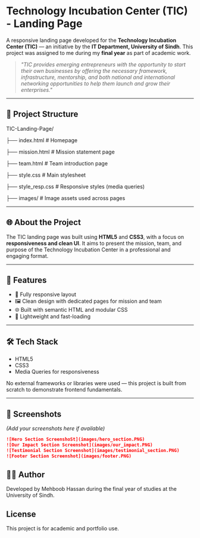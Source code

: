 # Technology Incubation Center (TIC) - Landing Page

A responsive landing page developed for the **Technology Incubation Center (TIC)** — an initiative by the **IT Department, University of Sindh**. This project was assigned to me during my **final year** as part of academic work.

> _"TIC provides emerging entrepreneurs with the opportunity to start their own businesses by offering the necessary framework, infrastructure, mentorship, and both national and international networking opportunities to help them launch and grow their enterprises."_

---

## 📁 Project Structure

TIC-Landing-Page/

├── index.html # Homepage

├── mission.html # Mission statement page

├── team.html # Team introduction page

├── style.css # Main stylesheet

├── style_resp.css # Responsive styles (media queries)

├── images/ # Image assets used across pages


---

## 🌐 About the Project

The TIC landing page was built using **HTML5** and **CSS3**, with a focus on **responsiveness and clean UI**. It aims to present the mission, team, and purpose of the Technology Incubation Center in a professional and engaging format.

---

## 🎯 Features

- 📱 Fully responsive layout
- 🖼️ Clean design with dedicated pages for mission and team
- 🌐 Built with semantic HTML and modular CSS
- 🚀 Lightweight and fast-loading

---

## 🛠️ Tech Stack

- HTML5
- CSS3
- Media Queries for responsiveness

No external frameworks or libraries were used — this project is built from scratch to demonstrate frontend fundamentals.

---

## 📸 Screenshots

_(Add your screenshots here if available)_

```markdown
![Hero Section ScreenshoSt](images/hero_section.PNG)
![Our Impact Section Screenshot](images/our_impact.PNG)
![Testimonial Section Screenshot](images/testimonial_section.PNG)
![Footer Section Screenshot](images/footer.PNG)

``` 

## 👨‍💻 Author

Developed by Mehboob Hassan during the final year of studies at the University of Sindh.

##  License
This project is for academic and portfolio use.